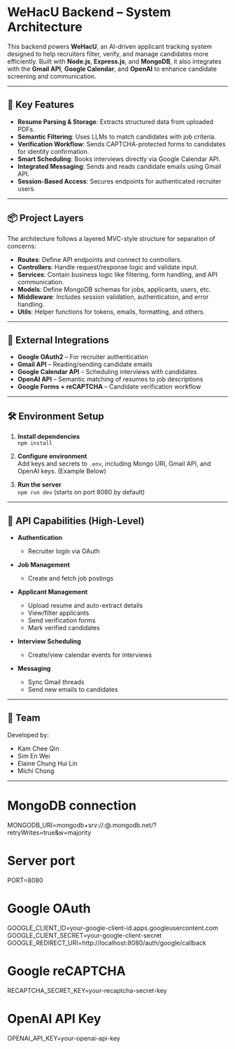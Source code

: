 # WeHacU Backend – System Architecture

This backend powers **WeHacU**, an AI-driven applicant tracking system designed to help recruiters filter, verify, and manage candidates more efficiently. Built with **Node.js**, **Express.js**, and **MongoDB**, it also integrates with the **Gmail API**, **Google Calendar**, and **OpenAI** to enhance candidate screening and communication.

---

## 🧠 Key Features

- **Resume Parsing & Storage**: Extracts structured data from uploaded PDFs.
- **Semantic Filtering**: Uses LLMs to match candidates with job criteria.
- **Verification Workflow**: Sends CAPTCHA-protected forms to candidates for identity confirmation.
- **Smart Scheduling**: Books interviews directly via Google Calendar API.
- **Integrated Messaging**: Sends and reads candidate emails using Gmail API.
- **Session-Based Access**: Secures endpoints for authenticated recruiter users.

---

## 📦 Project Layers

The architecture follows a layered MVC-style structure for separation of concerns:

- **Routes**: Define API endpoints and connect to controllers.
- **Controllers**: Handle request/response logic and validate input.
- **Services**: Contain business logic like filtering, form handling, and API communication.
- **Models**: Define MongoDB schemas for jobs, applicants, users, etc.
- **Middleware**: Includes session validation, authentication, and error handling.
- **Utils**: Helper functions for tokens, emails, formatting, and others.

---

## 🔗 External Integrations

- **Google OAuth2** – For recruiter authentication
- **Gmail API** – Reading/sending candidate emails
- **Google Calendar API** – Scheduling interviews with candidates
- **OpenAI API** – Semantic matching of resumes to job descriptions
- **Google Forms + reCAPTCHA** – Candidate verification workflow

---

## 🛠️ Environment Setup

1. **Install dependencies**  
   `npm install`

2. **Configure environment**  
   Add keys and secrets to `.env`, including Mongo URI, Gmail API, and OpenAI keys. (Example Below)

3. **Run the server**  
   `npm run dev` (starts on port 8080 by default)

---

## 🧪 API Capabilities (High-Level)

- **Authentication**
  - Recruiter login via OAuth

- **Job Management**
  - Create and fetch job postings

- **Applicant Management**
  - Upload resume and auto-extract details
  - View/filter applicants
  - Send verification forms
  - Mark verified candidates

- **Interview Scheduling**
  - Create/view calendar events for interviews

- **Messaging**
  - Sync Gmail threads
  - Send new emails to candidates

---

## 👥 Team

Developed by:
- Kam Chee Qin  
- Sim En Wei  
- Elaine Chung Hui Lin  
- Michi Chong  

---
# MongoDB connection
MONGODB_URI=mongodb+srv://<username>:<password>@<cluster>.mongodb.net/?retryWrites=true&w=majority

# Server port
PORT=8080

# Google OAuth
GOOGLE_CLIENT_ID=your-google-client-id.apps.googleusercontent.com
GOOGLE_CLIENT_SECRET=your-google-client-secret
GOOGLE_REDIRECT_URI=http://localhost:8080/auth/google/callback

# Google reCAPTCHA
RECAPTCHA_SECRET_KEY=your-recaptcha-secret-key

# OpenAI API Key
OPENAI_API_KEY=your-openai-api-key


